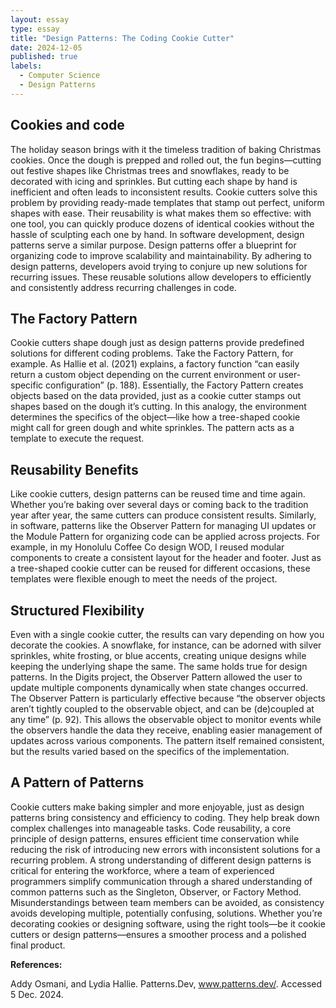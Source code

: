 ```yaml
---
layout: essay
type: essay
title: "Design Patterns: The Coding Cookie Cutter"
date: 2024-12-05
published: true
labels:
  - Computer Science
  - Design Patterns
---
```



## Cookies and code
The holiday season brings with it the timeless tradition of baking Christmas cookies. Once the dough is prepped and rolled out, the fun begins—cutting out festive shapes like Christmas trees and snowflakes, ready to be decorated with icing and sprinkles. But cutting each shape by hand is inefficient and often leads to inconsistent results. Cookie cutters solve this problem by providing ready-made templates that stamp out perfect, uniform shapes with ease. Their reusability is what makes them so effective: with one tool, you can quickly produce dozens of identical cookies without the hassle of sculpting each one by hand. In software development, design patterns serve a similar purpose. Design patterns offer a blueprint for organizing code to improve scalability and maintainability. By adhering to design patterns, developers avoid trying to conjure up new solutions for recurring issues. These reusable solutions allow developers to efficiently and consistently address recurring challenges in code.

## The Factory Pattern 
Cookie cutters shape dough just as design patterns provide predefined solutions for different coding problems. Take the Factory Pattern, for example. As Hallie et al. (2021) explains, a factory function “can easily return a custom object depending on the current environment or user-specific configuration” (p. 188). Essentially, the Factory Pattern creates objects based on the data provided, just as a cookie cutter stamps out shapes based on the dough it’s cutting. In this analogy, the environment determines the specifics of the object—like how a tree-shaped cookie might call for green dough and white sprinkles. The pattern acts as a template to execute the request.

## Reusability Benefits  
Like cookie cutters, design patterns can be reused time and time again. Whether you’re baking over several days or coming back to the tradition year after year, the same cutters can produce consistent results. Similarly, in software, patterns like the Observer Pattern for managing UI updates or the Module Pattern for organizing code can be applied across projects. For example, in my Honolulu Coffee Co design WOD, I reused modular components to create a consistent layout for the header and footer. Just as a tree-shaped cookie cutter can be reused for different occasions, these templates were flexible enough to meet the needs of the project.

## Structured Flexibility  
Even with a single cookie cutter, the results can vary depending on how you decorate the cookies. A snowflake, for instance, can be adorned with silver sprinkles, white frosting, or blue accents, creating unique designs while keeping the underlying shape the same. The same holds true for design patterns. In the Digits project, the Observer Pattern allowed the user to update multiple components dynamically when state changes occurred. The Observer Pattern is particularly effective because “the observer objects aren’t tightly coupled to the observable object, and can be (de)coupled at any time” (p. 92). This allows the observable object to monitor events while the observers handle the data they receive, enabling easier management of updates across various components. The pattern itself remained consistent, but the results varied based on the specifics of the implementation.

## A Pattern of Patterns  
Cookie cutters make baking simpler and more enjoyable, just as design patterns bring consistency and efficiency to coding. They help break down complex challenges into manageable tasks. Code reusability, a core principle of design patterns, ensures efficient time conservation while reducing the risk of introducing new errors with inconsistent solutions for a recurring problem. A strong understanding of different design patterns is critical for entering the workforce, where a team of experienced programmers simplify communication through a shared understanding of common patterns such as the Singleton, Observer, or Factory Method. Misunderstandings between team members can be avoided, as consistency avoids developing multiple, potentially confusing, solutions. Whether you’re decorating cookies or designing software, using the right tools—be it cookie cutters or design patterns—ensures a smoother process and a polished final product.

**References:**  

Addy Osmani, and Lydia Hallie. Patterns.Dev, www.patterns.dev/. Accessed 5 Dec. 2024.
